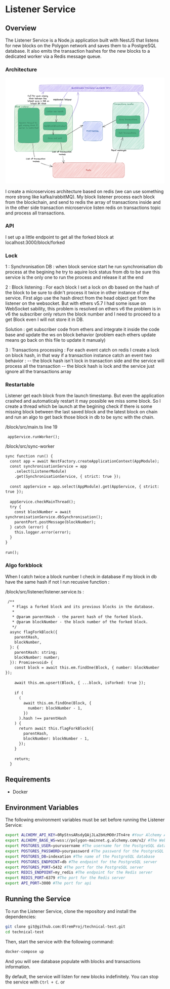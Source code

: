 # Listener Service

## Overview

The Listener Service is a Node.js application built with NestJS that listens for new blocks on the Polygon network and saves them to a PostgreSQL database. It also emits the transaction hashes for the new blocks to a dedicated worker via a Redis message queue.

### Architecture

![alt text](./architecture.png)

I create a microservices architecture based on redis (we can use something more strong like kafka/rabbitMQ).
My block listener process each block from the blockchain, and send to redis the array of transactions inside and in the other side transaction microservice listen redis on transactions topic and process all transactions.

### API

I set up a little endpoint to get all the forked block at localhost:3000/block/forked

### Lock

1 : Synchronisation DB : when block service start he run synchronisation db process at the begining he try to aquire lock status from db to be sure this service is the only one to run the process and release it at the end

2 : Block listening : For each block I set a lock on db based on the hash of the block to be sure to didn't process it twice in other instance of the service. First algo use the hash direct from the head object get from the listener on the websocket. But with ethers v5.7 I had some issue on WebSocket sability, this problem is resolved on ethers v6 the problem is in v6 the subscriber only return the block number and I need to proceed to a get Block even I will not store it in DB.

Solution : get subscriber code from ethers and integrate it inside the code base and update the ws on block behavior (problem each ethers update means go back on this file to update it manualy)

3 : Transactions processing : For each event catch on redis I create a lock on block hash, in that way if a transaction instance catch an event two behavior :
-- the block hash isn't lock in transaction side and the service will process all the transaction
-- the block hash is lock and the service just ignore all the transactions array

### Restartable

Listener get each block from the launch timestamp.
But even the application crashed and automaticaly restart it may possible we miss some block.
So I create a thread which be launch at the begining check if there is some missing block between the last saved block and the latest block on chain and run an algo to get back those block in db to be sync with the chain.

/block/src/main.ts line 19

```
 appService.runWorker();

```

/block/src/sync-worker

```
sync function run() {
  const app = await NestFactory.createApplicationContext(AppModule);
  const synchronisationService = app
    .select(ListenerModule)
    .get(SynchronisationService, { strict: true });

  const appService = app.select(AppModule).get(AppService, { strict: true });

  appService.checkMainThread();
  try {
    const blockNumber = await synchronisationService.dbSynchronisation();
    parentPort.postMessage(blockNumber);
  } catch (error) {
    this.logger.error(error);
  }
}

run();

```

### Algo forkblock

When I catch twice a block number I check in database if my block in db have the same hash if not I run recusive function :

/block/src/listener/listener.service.ts :

```
 /**
   * Flags a forked block and its previous blocks in the database.
   *
   * @param parentHash - the parent hash of the forked block.
   * @param blockNumber - the block number of the forked block.
   */
  async flagForkBlock({
    parentHash,
    blockNumber,
  }: {
    parentHash: string;
    blockNumber: number;
  }): Promise<void> {
    const block = await this.em.findOne(Block, { number: blockNumber });

    await this.em.upsert(Block, { ...block, isForked: true });

    if (
      (
        await this.em.findOne(Block, {
          number: blockNumber - 1,
        })
      ).hash !== parentHash
    ) {
      return await this.flagForkBlock({
        parentHash,
        blockNumber: blockNumber - 1,
      });
    }

    return;
  }
```

## Requirements

- Docker

## Environment Variables

The following environment variables must be set before running the Listener Service:

```sh
export ALCHEMY_API_KEY=0RpStnsARsdyQAjJLa2bHzMO0rJTn4re #Your Alchemy API key for the Polygon network
export ALCHEMY_BASE_WS=wss://polygon-mainnet.g.alchemy.com/v2/ #The WebSocket endpoint for the Polygon network on Alchemy
export POSTGRES_USER=yourusername #The username for the PostgreSQL database
export POSTGRES_PASSWORD=yourpassword #The password for the PostgreSQL database
export POSTGRES_DB=indexation #The name of the PostgreSQL database
export POSTGRES_ENDPOINT=db #The endpoint for the PostgreSQL server
export POSTGRES_PORT=5432 #The port for the PostgreSQL server
export REDIS_ENDPOINT=my_redis #The endpoint for the Redis server
export REDIS_PORT=6379 #The port for the Redis server
export API_PORT=3000 #The port for api
```

## Running the Service

To run the Listener Service, clone the repository and install the dependencies:

```sh
git clone git@github.com:OlremProj/technical-test.git
cd technical-test
```

Then, start the service with the following command:

```sh
docker-compose up
```

And you will see database populate with blocks and transactions information.

By default, the service will listen for new blocks indefinitely. You can stop the service with `Ctrl + C`.
or
